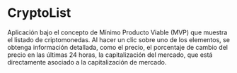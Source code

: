 # CryptoList

Aplicación bajo el concepto de Mínimo Producto Viable (MVP) que muestra el listado de criptomonedas.
Al hacer un clic sobre uno de los elementos, se obtenga información detallada, como el precio, el porcentaje de cambio del precio en las últimas 24 horas, la
capitalización del mercado, que está directamente asociado a la capitalización de mercado.
